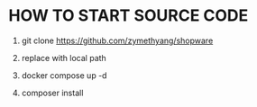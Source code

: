 # HOW TO START SOURCE CODE

1. git clone https://github.com/zymethyang/shopware

2. replace <replace-your-path> with local path

3. docker compose up -d

4. composer install